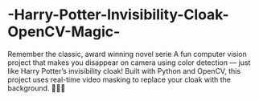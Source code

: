 # -Harry-Potter-Invisibility-Cloak-OpenCV-Magic-
Remember the classic, award winning novel serie
A fun computer vision project that makes you disappear on camera using color detection — just like Harry Potter’s invisibility cloak! Built with Python and OpenCV, this project uses real-time video masking to replace your cloak with the background. 🧙‍♂️✨

